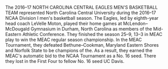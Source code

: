 The 2016–17 NORTH CAROLINA CENTRAL EAGLES MEN'S BASKETBALL TEAM represented North Carolina Central University during the 2016–17 NCAA Division I men's basketball season. The Eagles, led by eighth-year head coach LeVelle Moton, played their home games at McLendon–McDougald Gymnasium in Durham, North Carolina as members of the Mid-Eastern Athletic Conference. They finished the season 25–9, 13–3 in MEAC play to win the MEAC regular season championship. In the MEAC Tournament, they defeated Bethune–Cookman, Maryland Eastern Shores and Norfolk State to be champions of the. As a result, they earned the MEAC's automatic bid to the NCAA Tournament as a No. 16 seed. There they lost in the First Four to fellow No. 16 seed UC Davis.
